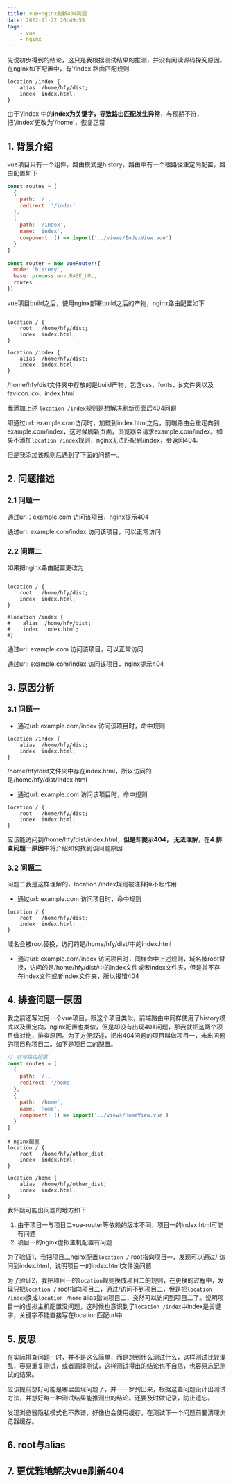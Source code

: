 ```yaml
---
title: vue+nginx刷新404问题
date: 2022-11-22 20:49:55
tags:
    - vue
    - nginx
---
```


先说初步得到的结论，这只是我根据测试结果的推测，并没有阅读源码探究原因。在nginx如下配置中，有'/index'路由匹配规则
```
location /index {
    alias  /home/hfy/dist;
    index  index.html;
}
```
由于'/index'中的**index为关键字，导致路由匹配发生异常**，与预期不符，把'/index'更改为'/home'，恢复正常


## 1. 背景介绍

vue项目只有一个组件，路由模式是history，路由中有一个根路径重定向配置，路由配置如下
```javascript
const routes = [
  {
    path: '/',
    redirect: '/index'
  },
  {
    path: '/index',
    name: 'index',
    component: () => import('../views/IndexView.vue')
  }
]

const router = new VueRouter({
  mode: 'history',
  base: process.env.BASE_URL,
  routes
})
```

<!-- more -->
vue项目build之后，使用nginx部署build之后的产物，nginx路由配置如下

```

location / {
    root   /home/hfy/dist;
    index  index.html;
}

location /index {
    alias  /home/hfy/dist;
    index  index.html;
}

```
/home/hfy/dist文件夹中存放的是build产物，包含css、fonts、js文件夹以及favicon.ico、index.html

我添加上述 `location /index`规则是想解决刷新页面后404问题

即通过url: example.com访问时，加载到index.html之后，前端路由会重定向到example.com/index，这时候刷新页面，浏览器会请求example.com/index。如果不添加`location /index`规则，nginx无法匹配到/index，会返回404。

但是我添加该规则后遇到了下面的问题一。

## 2. 问题描述
### 2.1 问题一
通过url：example.com 访问该项目，nginx提示404

通过url: example.com/index 访问该项目，可以正常访问

### 2.2 问题二
如果把nginx路由配置更改为
```

location / {
    root   /home/hfy/dist;
    index  index.html;
}

#location /index {
#    alias  /home/hfy/dist;
#    index  index.html;
#}

```

通过url: example.com 访问该项目，可以正常访问

通过url: example.com/index 访问该项目，nginx提示404

## 3. 原因分析

### 3.1 问题一

- 通过url: example.com/index 访问该项目时，命中规则
```
location /index {
    alias  /home/hfy/dist;
    index  index.html;
}
```

/home/hfy/dist文件夹中存在index.html，所以访问的是/home/hfy/dist/index.html

- 通过url: example.com 访问该项目时，命中规则
```
location / {
    root   /home/hfy/dist;
    index  index.html;
}
```
应该能访问到/home/hfy/dist/index.html，**但是却提示404， 无法理解**，在**4.排查问题一原因**中将介绍如何找到该问题原因


### 3.2 问题二
问题二我是这样理解的，location /index规则被注释掉不起作用

- 通过url: example.com 访问项目时，命中规则

```
location / {
    root   /home/hfy/dist;
    index  index.html;
}
```
域名会被root替换，访问的是/home/hfy/dist/中的index.html

- 通过url: example.com/index 访问项目时，同样命中上述规则，域名被root替换，访问的是/home/hfy/dist/中的index文件或者index文件夹，但是并不存在index文件或者index文件夹，所以报错404

## 4. 排查问题一原因

我之前还写过另一个vue项目，跟这个项目类似，前端路由中同样使用了history模式以及重定向，nginx配置也类似，但是却没有出现404问题，那我就把这两个项目做对比，排查原因。为了方便叙述，把出404问题的项目叫做项目一，未出问题的项目称项目二。如下是项目二的配置。
```javascript
// 前端路由配置
const routes = [
  {
    path: '/',
    redirect: '/home'
  },
  {
    path: '/home',
    name: 'home',
    component: () => import('../views/HomeView.vue')
  }
]
```


```
# nginx配置
location / {
    root   /home/hfy/other_dist;
    index  index.html;
}

location /home {
    alias  /home/hfy/other_dist;
    index  index.html;
}

```

我怀疑可能出问题的地方如下
1. 由于项目一与项目二vue-router等依赖的版本不同，项目一的index.html可能有问题
2. 项目一的nginx虚拟主机配置有问题

为了验证1，我把项目二nginx配置`location /` root指向项目一，发现可以通过/ 访问到index.html，说明项目一的index.html文件没问题

为了验证2，我把项目一的`location`规则换成项目二的规则，在更换的过程中，发现只把`location /` root指向项目二，通过/访问不到项目二，但是把`location /index`换成`location /home` alias指向项目二，突然可以访问到项目二了。说明项目一的虚拟主机配置没问题，这时候也意识到了`location /index`中index是关键字，关键字不能直接写在location匹配url中

## 5. 反思
在实际排查问题一时，并不是这么简单，而是想到什么测试什么，这样测试比较混乱，容易重复测试，或者漏掉测试，这样测试得出的结论也不自信，也容易忘记测试的结果。

应该提前想好可能是哪里出现问题了，并一一罗列出来，根据这些问题设计出测试方法，并想好每一种测试结果能推测出的结论。还要及时做记录，防止遗忘。

发现浏览器隐私模式也不靠谱，好像也会使用缓存，在测试下一个问题前要清理浏览器缓存。

## 6. root与alias

## 7. 更优雅地解决vue刷新404





